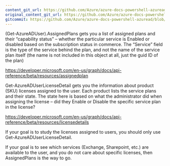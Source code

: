 ```yaml
---
content_git_url: https://github.com/Azure/azure-docs-powershell-azuread/blob/VinceSmith-patch-8/Azure%20AD%20Cmdlets/docs-conceptual/Working-with-licenses.md
original_content_git_url: https://github.com/Azure/azure-docs-powershell-azuread/blob/VinceSmith-patch-8/Azure%20AD%20Cmdlets/docs-conceptual/Working-with-licenses.md
gitcommit: https://github.com/Azure/azure-docs-powershell-azuread/blob/f4f8f8e62d49d3b391f0437294292a7914a5c8c3
---
```

(Get-AzureADUser).AssignedPlans gets you a list of assigned plans and their “capability status” – whether the particular service is Enabled or disabled based on the subscription status in commerce. The “Service” field is the type of the service behind the plan, and not the name of the service plan itself (the name is not included in this object at all, just the guid ID of the plan)

https://developer.microsoft.com/en-us/graph/docs/api-reference/beta/resources/assignedplan


Get-AzureADUserLicenseDetail gets you the information about product (SKU) licenses assigned to the user. Each product lists the service plans and their state. The state here is based on what the administrator did when assigning the license – did they Enable or Disable the specific service plan in the license?

https://developer.microsoft.com/en-us/graph/docs/api-reference/beta/resources/licensedetails

If your goal is to study the licenses assigned to users, you should only use Get-AzureADUserLicenseDetail.

If your goal is to see which services (Exchange, Sharepoint, etc.) are available to the user, and you do not care about specific licenses, then AssignedPlans is the way to go.
